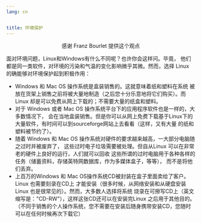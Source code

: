 ```yaml
---
lang: cn


title: 环境保护
---
```


<p align="center">感谢 Franz Bourlet 提供这个观点

面对环境问题，Linux和Windows有什么不同呢？也许你会这样问。毕竟，
他们都是同一类软件，对环境的污染和气温的变化影响微乎其微。然而，选择
Linux 的确能够对环境保护起到积极作用：

<ul>

<li>Windows 和 Mac OS 操作系统是盒装销售的。这就意味着纸和塑料在系统
被放在货架上销售之前将被大量地制造（之后您十分乐意地将它们购买）。而Linux
却是可以免费从网上下载的；不需要大量的纸盒和塑料。</li>

<li>对于 Windows 或者 Mac OS 操作系统平台下的应用程序软件也是一样的，大多数情况下，
会在当地盒装销售。但是你可以从网上免费下载基于Linux下的大量软件，有时间可以到sourceforge网站上去看看（这样，又有大量
的纸和塑料被节约了）。</li>

<li>随着 Windows 和 Mac OS 操作系统对硬件的要求越来越高，一大部分电脑随之过时并被废弃了，
这些过时电子垃圾需要被处理。但自从Linux 可以在非常老的硬件上良好的运行，人们就可以回收
这些所谓的过时电脑用于各种各样的任务（储蓄资料，存储英特网数据库，作为多媒体盒子，等等），
而不是将他们丢弃。</li>

<li>上百万的Windows 和 Mac OS操作系统CD被封装在盒子里面卖给了客户。Linux 也需要刻录在CD上
才能安装（很多时候，从网络安装和从硬盘安装Linux 也是很常见的）。然而，大多数人选择将系统
烧录在可擦写CD上（英文缩写是："CD-RW"），这样这张CD还可以在安装完Linux 之后用于其他目的。
（不同于销售的个人操作系统，您不需要在安装后随身携带安装CD，您随时可以在任何时候再次下载它）</li>

</ul>




